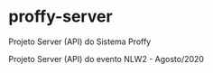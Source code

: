 # proffy-server

Projeto Server (API) do Sistema Proffy

Projeto Server (API) do evento NLW2 - Agosto/2020
